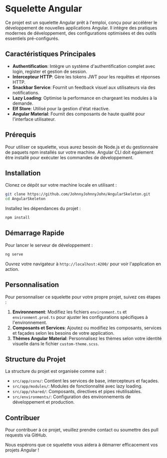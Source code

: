 # Squelette Angular

Ce projet est un squelette Angular prêt à l'emploi, conçu pour accélérer le développement de nouvelles applications Angular. Il intègre des pratiques modernes de développement, des configurations optimisées et des outils essentiels pré-configurés.

## Caractéristiques Principales

- **Authentification**: Intègre un système d'authentification complet avec login, register et gestion de session.
- **Intercepteur HTTP**: Gère les tokens JWT pour les requêtes et réponses HTTP.
- **Snackbar Service**: Fournit un feedback visuel aux utilisateurs via des notifications.
- **Lazy Loading**: Optimise la performance en chargeant les modules à la demande.
- **Elf Store**: Utilisé pour la gestion d'état réactive.
- **Angular Material**: Fournit des composants de haute qualité pour l'interface utilisateur.

## Prérequis

Pour utiliser ce squelette, vous aurez besoin de Node.js et du gestionnaire de paquets npm installés sur votre machine. Angular CLI doit également être installé pour exécuter les commandes de développement.

## Installation

Clonez ce dépôt sur votre machine locale en utilisant :

```bash
git clone https://github.com/JohnnyJohnnyJohn/AngularSkeleton.git
cd AngularSkeleton
```

Installez les dépendances du projet :

```bash
npm install
```

## Démarrage Rapide

Pour lancer le serveur de développement :

```bash
ng serve
```

Ouvrez votre navigateur à `http://localhost:4200/` pour voir l'application en action.

## Personnalisation

Pour personnaliser ce squelette pour votre propre projet, suivez ces étapes :

1. **Environnement**: Modifiez les fichiers `environment.ts` et `environment.prod.ts` pour ajuster les configurations spécifiques à l'environnement.
2. **Composants et Services**: Ajoutez ou modifiez les composants, services et façades selon les besoins de votre application.
3. **Thèmes Angular Material**: Personnalisez les thèmes selon votre identité visuelle dans le fichier `custom-theme.scss`.

## Structure du Projet

La structure du projet est organisée comme suit :

- `src/app/core/`: Contient les services de base, intercepteurs et façades.
- `src/app/modules/`: Modules de fonctionnalité avec lazy loading.
- `src/app/shared/`: Composants, directives et pipes réutilisables.
- `src/environments/`: Configuration des environnements de développement et production.

## Contribuer

Pour contribuer à ce projet, veuillez prendre contact ou soumettre des pull requests via GitHub.

Nous espérons que ce squelette vous aidera à démarrer efficacement vos projets Angular !

